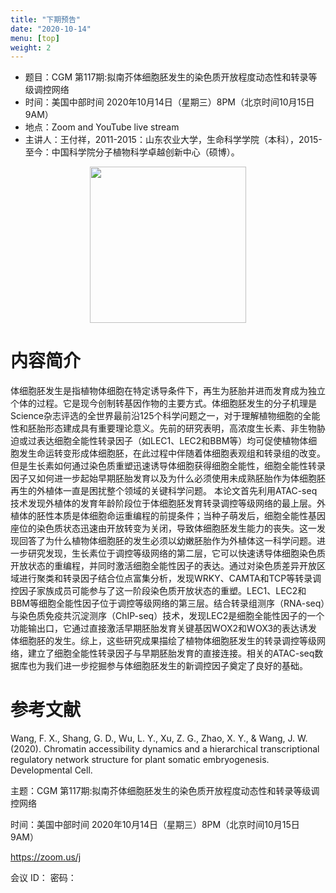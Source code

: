 ```yaml
---
title: "下期预告"
date: "2020-10-14"
menu: [top]
weight: 2
---
```


- 题目：CGM 第117期:拟南芥体细胞胚发生的染色质开放程度动态性和转录等级调控网络
- 时间：美国中部时间 2020年10月14日（星期三）8PM（北京时间10月15日 9AM）
- 地点：Zoom and YouTube live stream
- 主讲人：王付祥，2011-2015：山东农业大学，生命科学学院（本科），2015-至今：中国科学院分子植物科学卓越创新中心（硕博）。


<div align="center">
<img src="https://i.ibb.co/7Wty60h/1.png" height=250>
</div>

# 内容简介

体细胞胚发生是指植物体细胞在特定诱导条件下，再生为胚胎并进而发育成为独立个体的过程。它是现今创制转基因作物的主要方式。体细胞胚发生的分子机理是Science杂志评选的全世界最前沿125个科学问题之一，对于理解植物细胞的全能性和胚胎形态建成具有重要理论意义。先前的研究表明，高浓度生长素、非生物胁迫或过表达细胞全能性转录因子（如LEC1、LEC2和BBM等）均可促使植物体细胞发生命运转变形成体细胞胚，在此过程中伴随着体细胞表观组和转录组的改变。但是生长素如何通过染色质重塑迅速诱导体细胞获得细胞全能性，细胞全能性转录因子又如何进一步起始早期胚胎发育以及为什么必须使用未成熟胚胎作为体细胞胚再生的外植体一直是困扰整个领域的关键科学问题。
本论文首先利用ATAC-seq技术发现外植体的发育年龄阶段位于体细胞胚发育转录调控等级网络的最上层。外植体的胚性本质是体细胞命运重编程的前提条件；当种子萌发后，细胞全能性基因座位的染色质状态迅速由开放转变为关闭，导致体细胞胚发生能力的丧失。这一发现回答了为什么植物体细胞胚的发生必须以幼嫩胚胎作为外植体这一科学问题。进一步研究发现，生长素位于调控等级网络的第二层，它可以快速诱导体细胞染色质开放状态的重编程，并同时激活细胞全能性因子的表达。通过对染色质差异开放区域进行聚类和转录因子结合位点富集分析，发现WRKY、CAMTA和TCP等转录调控因子家族成员可能参与了这一阶段染色质开放状态的重塑。LEC1、LEC2和BBM等细胞全能性因子位于调控等级网络的第三层。结合转录组测序（RNA-seq）与染色质免疫共沉淀测序（ChIP-seq）技术，发现LEC2是细胞全能性因子的一个功能输出口，它通过直接激活早期胚胎发育关键基因WOX2和WOX3的表达诱发体细胞胚的发生。综上，这些研究成果描绘了植物体细胞胚发生的转录调控等级网络，建立了细胞全能性转录因子与早期胚胎发育的直接连接。相关的ATAC-seq数据库也为我们进一步挖掘参与体细胞胚发生的新调控因子奠定了良好的基础。


# 参考文献

Wang, F. X., Shang, G. D., Wu, L. Y., Xu, Z. G., Zhao, X. Y., & Wang, J. W. (2020). Chromatin accessibility dynamics and a hierarchical transcriptional regulatory network structure for plant somatic embryogenesis. Developmental Cell.


主题：CGM 第117期:拟南芥体细胞胚发生的染色质开放程度动态性和转录等级调控网络

时间：美国中部时间 2020年10月14日（星期三）8PM（北京时间10月15日 9AM）

https://zoom.us/j


会议 ID：
密码：





